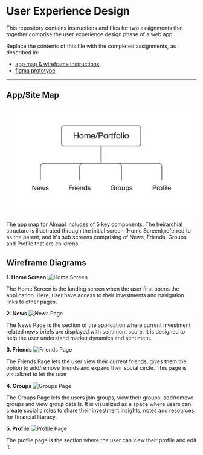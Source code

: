 # User Experience Design

This repository contains instructions and files for two assignments that together comprise the user experience design phase of a web app.

Replace the contents of this file with the completed assignments, as described in:

- [app map & wireframe instructions](instructions-0a-app-map-wireframes.md).
- [figma prototype](https://www.figma.com/file/FKjFAoXqRXyC1Kmzta1TKK/Wireframe-App-(Community)-(Copy)?node-id=223%3A250).

***
## App/Site Map
![App Map Image](/ux-design/appmap.png)

The app map for Almaal includes of 5 key components. The heirarchial structure is illustrated through the initial screen (Home Screen),referred to as the parent, and it's sub screens comprising of News, Friends, Groups and Profile that are childrens. 

## Wireframe Diagrams

**1. Home Screen**
![Home Screen](/...)

The Home Screen is the landing screen when the user first opens the application. Here, user have access to their investments and navigation links to other pages.

**2. News**
![News Page](/...)

The News Page is the section of the application where current investment related news briefs are displayed with sentiment score. It is designed to help the user understand market dynamics and sentiment.  

**3. Friends**
![Friends Page](/...)

The Friends Page lets the user view their current friends, gives them the option to add/remove friends and expand their social circle. This page is visualized to let the user 

**4. Groups**
![Groups Page](/...)

The Groups Page lets the users join groups, view their groups, add/remove groups and view group details. It is visualized as a space where users can create social circles to share their investment insights, notes and resources for financial literacy.

**5. Profile**
![Profile Page](/...)

The profile page is the section where the user can view their profile and edit it. 
